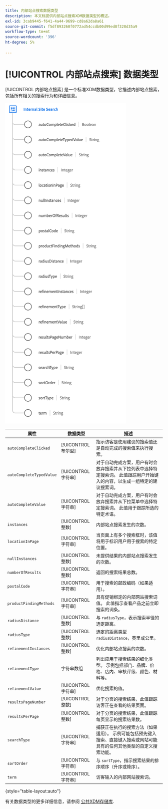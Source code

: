 ```yaml
---
title: 内部站点搜索数据类型
description: 本文档提供内部站点搜索XDM数据类型的概述。
exl-id: 3cab9445-f641-4a44-9699-cd8a62da8a61
source-git-commit: f5df893260f0772ad54ccdb00d99ed8f328d35a9
workflow-type: tm+mt
source-wordcount: '396'
ht-degree: 5%

---
```


# [!UICONTROL 内部站点搜索] 数据类型

[!UICONTROL 内部站点搜索] 是一个标准XDM数据类型，它描述内部站点搜索，包括所有相关的搜索行为和详细信息。

![](../images/data-types/internal-site-search.png)

| 属性 | 数据类型 | 描述 |
| --- | --- | --- |
| `autoCompleteClicked` | [!UICONTROL 布尔型] | 指示访客是使用建议的搜索值还是自动完成的搜索值来执行搜索。 |
| `autoCompleteTypedValue` | [!UICONTROL 字符串] | 对于自动完成方案，用户有时会放弃搜索并从下拉列表中选择特定搜索词。 此值跟踪用户开始键入的内容，以生成一组特定的建议搜索词。 |
| `autoCompleteValue` | [!UICONTROL 字符串] | 对于自动完成方案，用户有时会放弃搜索并从下拉菜单中选择特定搜索词。 此值用于跟踪所选的特定术语。 |
| `instances` | [!UICONTROL 整数] | 内部站点搜索发生的次数。 |
| `locationInPage` | [!UICONTROL 字符串] | 当页面上有多个搜索框时，该值将用于标识用户用于搜索的特定位置。 |
| `nullInstances` | [!UICONTROL 整数] | 未提供结果的内部站点搜索发生的次数。 |
| `numberOfResults` | [!UICONTROL 整数] | 返回的搜索结果总数。 |
| `postalCode` | [!UICONTROL 字符串] | 用于搜索的邮政编码（如果适用）。 |
| `productFindingMethods` | [!UICONTROL 字符串] | 具有促销绑定的内部网站搜索词值。 此值指示查看产品之前立即搜索的词条。 |
| `radiusDistance` | [!UICONTROL 整数] | 与 `radiusType`，表示搜索半径的选定距离。 |
| `radiusType` | [!UICONTROL 整数] | 选定的距离类型 `radiusDistance`，英里或公里。 |
| `refinementInstances` | [!UICONTROL 整数] | 优化内部站点搜索的次数。 |
| `refinementType` | 字符串数组 | 列出应用于搜索结果的细化类型。 示例包括部门、品牌、价格、店内、审核评级、颜色、材料等。 |
| `refinementValue` | [!UICONTROL 字符串] | 优化搜索的值。 |
| `resultsPageNumber` | [!UICONTROL 整数] | 对于分页的搜索结果，此值跟踪访客正在查看的结果页面。 |
| `resultsPerPage` | [!UICONTROL 整数] | 对于分页的搜索结果，此值跟踪每页显示的搜索结果数。 |
| `searchType` | [!UICONTROL 字符串] | 捕获正在执行的搜索方法（如果适用）。 示例可能包括预先键入搜索、直接键入搜索或网站可能具有的任何其他类型的自定义搜索功能。 |
| `sortOrder` | [!UICONTROL 字符串] | 与 `sortType`，指示搜索结果的排序顺序（升序或降序）。 |
| `term` | [!UICONTROL 字符串] | 访客输入的内部网站搜索词。 |

{style="table-layout:auto"}

有关数据类型的更多详细信息，请参阅 [公共XDM存储库](https://github.com/adobe/xdm/blob/master/docs/reference/datatypes/internal-site-search.schema.json).
